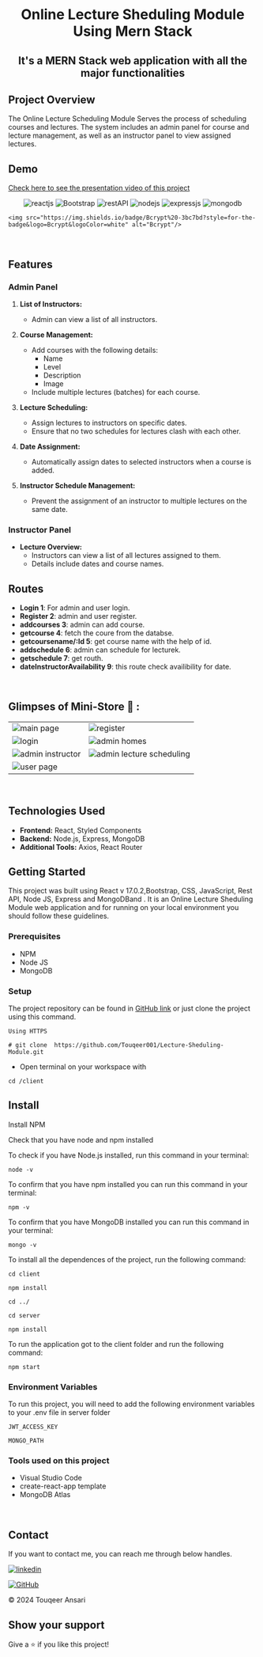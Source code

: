 <h1 align="center"> Online Lecture Sheduling Module Using Mern Stack</h1> 
<h2 align="center">It's a MERN Stack web application with all the major functionalities</h2>

## Project Overview

The Online Lecture Scheduling Module Serves the process of scheduling courses and lectures. The system includes an admin panel for course and lecture management, as well as an instructor panel to view assigned lectures.

## Demo

[Check here to see the presentation video of this project](https://github.com/Touqeer001/E-Commerce-Using-MERN-Stack.git)
<br/>


<p align="center">
    <img src="https://img.shields.io/badge/React_(17.0.2)-20232A?style=for-the-badge&logo=react&logoColor=61DAFB" alt="reactjs" />
   <img src="https://img.shields.io/badge/Bootstrap%20-3bc7bd?style=for-the-badge&logo=Bootstrap&logoColor=white" alt="Bootstrap"/>
    <img src="https://img.shields.io/badge/Rest_API-02303A?style=for-the-badge&logo=react-router&logoColor=white" alt="restAPI"/>
    <img src="https://img.shields.io/badge/Node.js-339933?style=for-the-badge&logo=nodedotjs&logoColor=white" alt="nodejs" />
    <img src="https://img.shields.io/badge/Express.js-000000?style=for-the-badge&logo=express&logoColor=white" alt="expressjs"/>
    <img src="https://img.shields.io/badge/MongoDB-4EA94B?style=for-the-badge&logo=mongodb&logoColor=white" alt="mongodb"/>
   
    <img src="https://img.shields.io/badge/Bcrypt%20-3bc7bd?style=for-the-badge&logo=Bcrypt&logoColor=white" alt="Bcrypt"/>
</p>
  <br />
  
 ## Features

### Admin Panel

1. **List of Instructors:**
   - Admin can view a list of all instructors.

2. **Course Management:**
   - Add courses with the following details:
     - Name
     - Level
     - Description
     - Image
   - Include multiple lectures (batches) for each course.

3. **Lecture Scheduling:**
   - Assign lectures to instructors on specific dates.
   - Ensure that no two schedules for lectures clash with each other.

4. **Date Assignment:**
   - Automatically assign dates to selected instructors when a course is added.

5. **Instructor Schedule Management:**
   - Prevent the assignment of an instructor to multiple lectures on the same date.

### Instructor Panel

- **Lecture Overview:**
  - Instructors can view a list of all lectures assigned to them.
  - Details include dates and course names.

 ## Routes
- **Login 1**: For admin and user login.
- **Register 2**: admin and user register.
- **addcourses 3**: admin can add course.
- **getcourse 4**: fetch the coure from the databse.
- **getcoursename/:Id 5**: get course name with the help of id.
- **addschedule 6**: admin can schedule for lecturek.
- **getschedule 7**: get routh.
- **dateInstructorAvailability 9**: this route check availibility for date.

  


<br/>

## Glimpses of Mini-Store 🙈 :


<table>
  <tr>
    <td><img src="https://github.com/Touqeer001/Lecture-Sheduling-Module/assets/126690073/9567c1da-be31-468b-bb46-a75dbd0a1202" alt="main page" /></td>
    <td><img src="https://github.com/Touqeer001/Lecture-Sheduling-Module/assets/126690073/e3c45241-6201-428e-bbeb-30c5425e21b9" alt="register" /></td>
  </tr>
  <tr>
    <td><img src="https://github.com/Touqeer001/Lecture-Sheduling-Module/assets/126690073/84010d30-9e3b-4eca-8716-491a3c9383f0" alt="login" /></td>
    <td><img src="https://github.com/Touqeer001/Lecture-Sheduling-Module/assets/126690073/04257e93-9da6-4b67-aa09-1eb929da1d57" alt="admin homes" /></td>
  </tr>
  <tr>
    <td><img src="https://github.com/Touqeer001/Lecture-Sheduling-Module/assets/126690073/d4378da1-8169-4a8b-b71d-12a970ca603e" alt="admin instructor" /></td>
    <td><img src="https://github.com/Touqeer001/Lecture-Sheduling-Module/assets/126690073/b6619f50-bdbd-40ed-99b9-b9c7e3b80775" alt="admin lecture scheduling" /></td>
  </tr>
  <tr>
    <td><img src="https://github.com/Touqeer001/Lecture-Sheduling-Module/assets/126690073/594278e9-28ca-4bff-b990-35a5938ff7fb" alt="user page" /></td>

  </tr>
</table>

<br />

## Technologies Used

- **Frontend:** React, Styled Components
- **Backend:** Node.js, Express, MongoDB
- **Additional Tools:** Axios, React Router

## Getting Started

This project was built using React v 17.0.2,Bootstrap, CSS, JavaScript, Rest API, Node JS, Express and MongoDBand . It is an Online Lecture Sheduling Module web application and for running on your local environment you should follow these guidelines.


### Prerequisites

- NPM 
- Node JS
- MongoDB

### Setup


The project repository can be found in [GitHub link](https://github.com/Touqeer001/Lecture-Sheduling-Module.git) or just clone the project using this command. 


```
Using HTTPS

# git clone  https://github.com/Touqeer001/Lecture-Sheduling-Module.git
```

+ Open terminal on your workspace with

```
cd /client
```


## Install

Install NPM

Check that you have node and npm installed

To check if you have Node.js installed, run this command in your terminal:


```
node -v
```

To confirm that you have npm installed you can run this command in your terminal:


```
npm -v
```

To confirm that you have MongoDB installed you can run this command in your terminal:


```
mongo -v
```


To install all the dependences of the project, run the following command:


```
cd client

npm install

cd ../

cd server

npm install
```


To run the application got to the client folder and run the following command:

```
npm start
```

### Environment Variables

To run this project, you will need to add the following environment variables to your .env file in server folder

`JWT_ACCESS_KEY`

`MONGO_PATH`


### Tools used on this project

- Visual Studio Code
- create-react-app template
- MongoDB Atlas

<br/>



## Contact

If you want to contact me, you can reach me through below handles.


[![linkedin](https://img.shields.io/badge/touqeer-0077B5?style=for-the-badge&logo=linkedin&logoColor=white)](https://www.linkedin.com/in/touqeer-ansari) 


[![GitHub](https://img.shields.io/badge/Touqeer001-20232A?style=for-the-badge&logo=Github&logoColor=white)](https://github.com/Touqeer001)

© 2024 Touqeer Ansari




## Show your support

Give a ⭐️ if you like this project!




